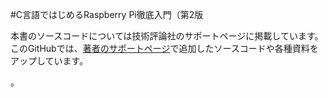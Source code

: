 #C言語ではじめるRaspberry Pi徹底入門（第2版

本書のソースコードについては技術評論社のサポートページに掲載しています。このGitHubでは、[著者のサポートページ](https://raspi-gh2.blogspot.com/)で追加したソースコードや各種資料をアップしています。

。
